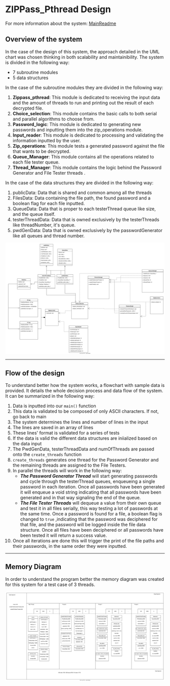 # ZIPPass_Pthread Design

For more information about the system: [MainReadme](../README.md)

## Overview of the system
In the case of the design of this system, the approach detailed in the UML chart was chosen thinking in both scalability and maintainibility. The system is divided in the following way: 
* 7 subroutine modules
* 5 data structures

In the case of the subroutine modules they are divided in the following way: 
1. **Zippass_pthread**: This module is dedicated to receiving the input data and the amount of threads to run and printing out the result of each decrypted file.
2. **Choice_selection**: This module contains the basic calls to both serial and parallel algorithms to choose from.
3. **Password_logic**: This module is dedicated to generating new passwords and inputting them into the zip_operations module.
4. **Input_reader**: This module is dedicated to processing and validating the information inputted by the user.
5. **Zip_operations**: This module tests a generated password against the file that wants to be decrypted.
6. **Queue_Manager**: This module contains all the operations related to each file tester queue.
7. **Thread_Manager**: This module contains the logic behind the Password Generator and File Tester threads .

In the case of the data structures they are divided in the following way: 
1. publicData: Data that is shared and common among all the threads
2. FilesData: Data containing the file path, the found password and a boolean flag for each file inputted.
3. QueueData: Data that is proper to each testerThread queue like size, and the queue itself.
4. testerThreadData: Data that is owned exclusively by the testerThreads like threadNumber, it's queue.
5. pwdGenData: Data that is owned exclusively by the passwordGenerator like all queues and thread number.

![Overview of The System](UML_overview.drawio.svg)

------------
## Flow of the design
To understand better how the system works, a flowchart with sample data is provided. It details the whole decision process and data flow of the system. It can be summarized in the following way:
1. Data is inputted into our `main()` function
2. This data is validated to be composed of only ASCII characters. If not, go back to main
3. The system determines the lines and number of lines in the input
4. The lines are saved in an array of lines
5. These lines' format is validated for a series of tests
6. If the data is valid the different data structures are iniialized based on the data input
7. The PwdGenData, testerThreadData and numOfThreads are passed onto the `create_threads` function
8. `create_threads` generates one thread for the Password Generator and the remaining threads are assigned to the File Testers.
9. In parallel the threads will work in the following way:
    * ***The Password Generator Thread*** will start generating passwords and cycle through the testerThread queues, enqueueing a single password in each iteration. Once all passwords have been generated it will enqueue a void string indicating that all passwords have been generated and in that way signaling the end of the queue.
    * ***The File Tester Threads*** will dequeue a value from their own queue and test it in all files serially, this way testing a lot of passwords at the same time. Once a password is found for a file, a boolean flag is changed to `true` ,indicating that the password was deciphered for that file, and the password will be logged inside the file data structure. Once all files have been deciphered or all passwords have been tested it will return a success value.
10. Once all iterations are done this will trigger the print of the file paths and their passwords, in the same order they were inputted.

--------------------------
## Memory Diagram

In order to understand the program better the memory diagram was created for this system for a test case of 3 threads.

![Memory Trace](MemRastreo.drawio.svg)